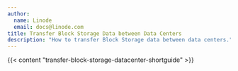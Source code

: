 ```yaml
---
author:
  name: Linode
  email: docs@linode.com
title: Transfer Block Storage Data between Data Centers
description: "How to transfer Block Storage data between data centers."
---
```


{{< content "transfer-block-storage-datacenter-shortguide" >}}